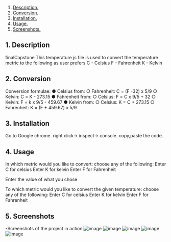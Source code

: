 1. [ Description. ](#desc)
2. [ Conversion. ](#convert)
3. [ Installation. ](#install)
4. [ Usage. ](#using)
5. [ Screenshots. ](#screen)

<a name="desc"></a>
## 1. Description

finalCapstone
This temperature js file is used to convert the temperature metric to the following as user prefers C - Celsius F - Fahrenheit K - Kelvin


<a name="usage"></a>
## 2. Conversion

Conversion formulae:
● Celsius from:
○ Fahrenheit: C = (F -32) x 5/9
○ Kelvin: C = K - 273.15
● Fahrenheit from:
○ Celsius: F = C x 9/5 + 32
○ Kelvin: F = k x 9/5 - 459.67
● Kelvin from:
○ Celsius: K = C + 273.15
○ Fahrenheit: K = (F + 459.67) x 5/9

<a name="install"></a>
## 3. Installation


Go to Google chrome. right click-> inspect-> console.
copy,paste the code.

<a name="using"></a>
## 4. Usage


In which metric would you like to convert:
choose any of the following:
Enter C for celsius
Enter K for kelvin
Enter F for Fahrenheit

Enter the value of what you chose

To which metric would you like to convert the given temperature:
choose any of the following:
Enter C for celsius
Enter K for kelvin
Enter F for Fahrenheit
<a name="screen"></a>
## 5. Screenshots
-Screenshots of the project in action
![image](https://user-images.githubusercontent.com/124166268/216434260-9a6b9860-97ee-4203-a600-1fd79fa987e4.png)
![image](https://user-images.githubusercontent.com/124166268/216434339-ea9c8c71-4ff9-49bf-8999-5b7d04549392.png)
![image](https://user-images.githubusercontent.com/124166268/216434428-65cf74c8-aacf-4e7a-8895-b98e289bcd39.png)
![image](https://user-images.githubusercontent.com/124166268/216434486-110f4cc1-d92c-44e0-bb5d-bced114e33cb.png)
![image](https://user-images.githubusercontent.com/124166268/216434601-cd9c54b3-4b06-42a7-9558-d79da43322d8.png)



